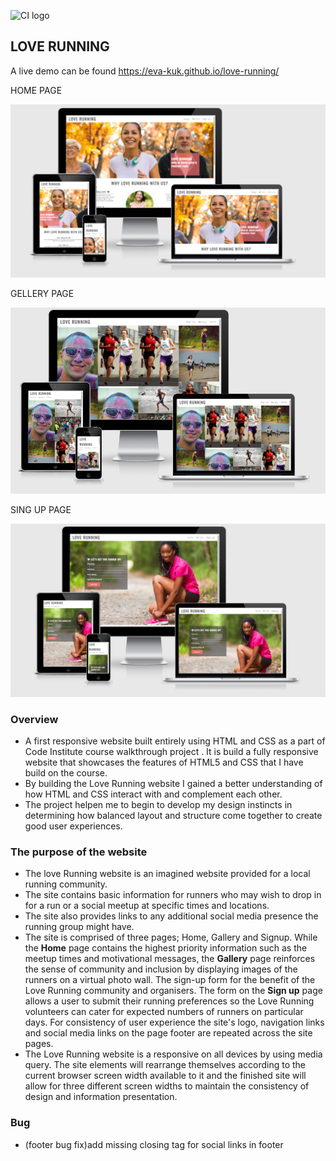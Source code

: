 ![CI logo](https://codeinstitute.s3.amazonaws.com/fullstack/ci_logo_small.png)

## LOVE RUNNING

A live demo can be found https://eva-kuk.github.io/love-running/


HOME PAGE

![home page Am I responsive](/assets/images/love-running-home.png)

GELLERY PAGE

![gallery page Am I responsive](/assets/images/love-running-gallery.png)

SING UP PAGE

![home page](/assets/images/love-running-signup.png)

### Overview

- A first responsive website built entirely using HTML and CSS as a  part of Code Institute course walkthrough project . 
It is build a fully responsive website that showcases the features of HTML5 and CSS
that I have build on the course. 
- By building the Love Running website I gained a better understanding of how HTML and CSS interact with and complement each other.
- The project helpen me to begin to develop my design instincts in determining how balanced
layout and structure come together to create good user experiences. 

### The purpose of the website

- The love Running website is an imagined website provided for a local running community.
- The site contains basic information for runners who may wish to drop in for a
run or a social meetup at specific times and locations. 
- The site also provides links to any additional social media presence the running group might have.
- The site is comprised of three pages; Home, Gallery and Signup. While the **Home**
page contains the highest priority information such as the meetup times
and motivational messages, the **Gallery** page reinforces the sense of community
and inclusion by displaying images of the runners on a virtual photo wall. The sign-up form for the benefit of the Love Running community and organisers. The form on the **Sign up** page allows a user to submit their running preferences so the Love Running volunteers can cater for expected numbers of runners on particular days. For
consistency of user experience the site's logo, navigation links and social
media links on the page footer are repeated across the site pages. 
- The Love Running website is a responsive on all devices by using media query. The site elements will rearrange themselves according to the current
browser screen width available to it and the finished site will allow for three
different screen widths to maintain the consistency of design and information
presentation. 

### Bug
- (footer bug fix)add missing closing tag for social links in footer



